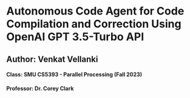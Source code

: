 # Autonomous Code Agent for Code Compilation and Correction Using OpenAI GPT 3.5-Turbo API
## Author: Venkat Vellanki
#### Class: SMU CS5393 - Parallel Processing (Fall 2023)
#### Professor: Dr. Corey Clark
